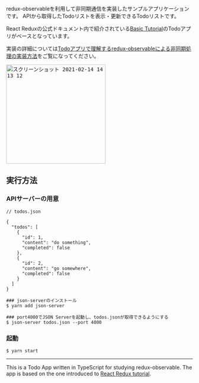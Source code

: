 redux-observableを利用して非同期通信を実装したサンプルアプリケーションです。
APIから取得したTodoリストを表示・更新できるTodoリストです。

React Reduxの公式ドキュメント内で紹介されている[Basic Tutorial](https://react-redux.js.org/introduction/basic-tutorial)のTodoアプリがベースとなっています。

実装の詳細については[Todoアプリで理解するredux-observableによる非同期処理の実装方法](https://nishinatoshiharu.com/redux-observable-async-tutorial/)をご覧になってください。

<kbd><img width="268" alt="スクリーンショット 2021-02-14 14 13 12" src="https://user-images.githubusercontent.com/3121046/109912319-27b2f680-7cef-11eb-99f1-36c52895ddcd.png"></kbd>


## 実行方法

### APIサーバーの用意

```
// todos.json

{
  "todos": [
    {
      "id": 1,
      "content": "do something",
      "completed": false
    },
    {
      "id": 2,
      "content": "go somewhere",
      "completed": false
    }
  ]
}
```

```
### json-serverのインストール
$ yarn add json-server

### port4000でJSON Serverを起動し、todos.jsonが取得できるようにする
$ json-server todos.json --port 4000
```

### 起動

```
$ yarn start
```

---

This is a Todo App written in TypeScript for studying redux-observable.
The app is based on the one introduced to [React Redux tutorial]((https://react-redux.js.org/introduction/basic-tutorial)).
